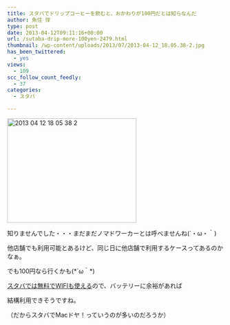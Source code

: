 ```yaml
---
title: スタバでドリップコーヒーを飲むと、おかわりが100円だとは知らなんだ
author: 魚住 惇
type: post
date: 2013-04-12T09:11:16+00:00
url: /sutaba-drip-more-100yen-2479.html
thumbnail: /wp-content/uploads/2013/07/2013-04-12_18.05.38-2.jpg
has_been_twittered:
  - yes
views:
  - 109
scc_follow_count_feedly:
  - 37
categories:
  - スタバ

---
```

<img decoding="async" loading="lazy" title="2013-04-12_18.05.38-2.jpg" src="/wp-content/uploads/2013/04/2013-04-12_18.05.38-2.jpg" alt="2013 04 12 18 05 38 2" width="300" height="243" border="0" />

<!--more-->

知りませんでした・・・まだまだノマドワーカーとは呼べませんね(´・ω・｀)</p> 

他店舗でも利用可能とあるけど、同じ日に他店舗で利用するケースってあるのかなぁ。</p> 

でも100円なら行くかも(\*´ω｀\*)</p> 

[スタバでは無料でWIFIも使える][1]ので、バッテリーに余裕があれば

結構利用できそうですね。

（だからスタバでMacドヤ！っていうのが多いのだろうか）

 [1]: http://starbucks.wi2.co.jp/pc/index_jp.html